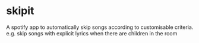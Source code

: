 skipit
======

A spotify app to automatically skip songs according to customisable criteria. e.g. skip songs with explicit lyrics when there are children in the room
